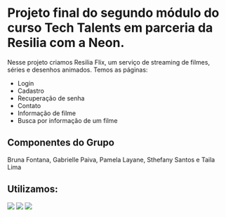 <h1>Projeto final do segundo módulo do curso Tech Talents em parceria da Resilia com a Neon.</h1>
<p>Nesse projeto criamos Resilia Flix, um serviço de streaming de filmes, séries e desenhos animados. Temos as páginas:</p>
<ul>
    <li>Login
    <li>Cadastro
    <li>Recuperação de senha
    <li>Contato
    <li>Informação de filme
    <li>Busca por informação de um filme
    </ul>
<h2>Componentes do Grupo</h2>
<p>Bruna Fontana, Gabrielle Paiva, Pamela Layane, Sthefany Santos e Taila Lima</p>
<h2>Utilizamos:</h2>
<img src="https://img.shields.io/badge/CSS3-1572B6?style=for-the-badge&logo=css3&logoColor=white"/> 
<img src="https://img.shields.io/badge/JavaScript-323330?style=for-the-badge&logo=javascript&logoColor=F7DF1E"/>
<img src="https://img.shields.io/badge/HTML5-E34F26?style=for-the-badge&logo=html5&logoColor=white"/>
